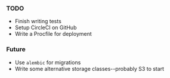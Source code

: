 ### TODO

- Finish writing tests
- Setup CircleCI on GitHub
- Write a Procfile for deployment

### Future

- Use `alembic` for migrations
- Write some alternative storage classes--probably S3 to start